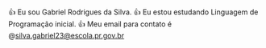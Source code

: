 :+1: Eu sou Gabriel Rodrigues da Silva.
:+1: Eu estou estudando Linguagem de Programação inicial.
:+1: Meu email para contato é @silva.gabriel23@escola.pr.gov.br
